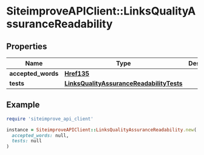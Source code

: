 # SiteimproveAPIClient::LinksQualityAssuranceReadability

## Properties

| Name | Type | Description | Notes |
| ---- | ---- | ----------- | ----- |
| **accepted_words** | [**Href135**](Href135.md) |  | [optional] |
| **tests** | [**LinksQualityAssuranceReadabilityTests**](LinksQualityAssuranceReadabilityTests.md) |  | [optional] |

## Example

```ruby
require 'siteimprove_api_client'

instance = SiteimproveAPIClient::LinksQualityAssuranceReadability.new(
  accepted_words: null,
  tests: null
)
```

